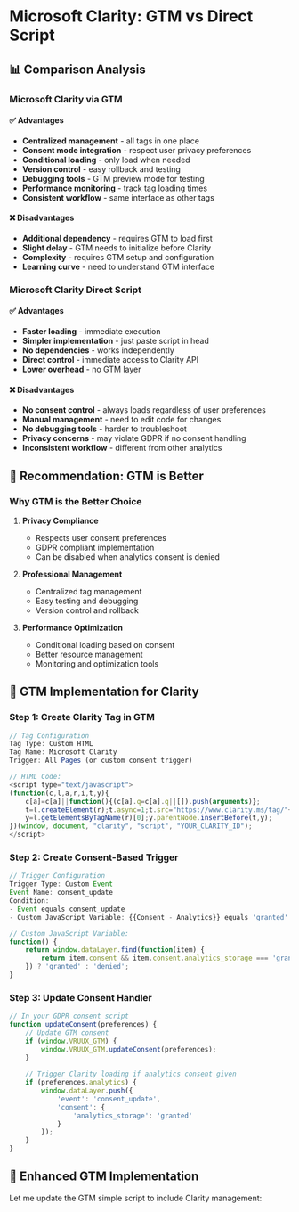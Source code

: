 # Microsoft Clarity: GTM vs Direct Script

## 📊 **Comparison Analysis**

### **Microsoft Clarity via GTM**

#### ✅ **Advantages**
- **Centralized management** - all tags in one place
- **Consent mode integration** - respect user privacy preferences
- **Conditional loading** - only load when needed
- **Version control** - easy rollback and testing
- **Debugging tools** - GTM preview mode for testing
- **Performance monitoring** - track tag loading times
- **Consistent workflow** - same interface as other tags

#### ❌ **Disadvantages**
- **Additional dependency** - requires GTM to load first
- **Slight delay** - GTM needs to initialize before Clarity
- **Complexity** - requires GTM setup and configuration
- **Learning curve** - need to understand GTM interface

### **Microsoft Clarity Direct Script**

#### ✅ **Advantages**
- **Faster loading** - immediate execution
- **Simpler implementation** - just paste script in head
- **No dependencies** - works independently
- **Direct control** - immediate access to Clarity API
- **Lower overhead** - no GTM layer

#### ❌ **Disadvantages**
- **No consent control** - always loads regardless of user preferences
- **Manual management** - need to edit code for changes
- **No debugging tools** - harder to troubleshoot
- **Privacy concerns** - may violate GDPR if no consent handling
- **Inconsistent workflow** - different from other analytics

## 🎯 **Recommendation: GTM is Better**

### **Why GTM is the Better Choice**

1. **Privacy Compliance**
   - Respects user consent preferences
   - GDPR compliant implementation
   - Can be disabled when analytics consent is denied

2. **Professional Management**
   - Centralized tag management
   - Easy testing and debugging
   - Version control and rollback

3. **Performance Optimization**
   - Conditional loading based on consent
   - Better resource management
   - Monitoring and optimization tools

## 🚀 **GTM Implementation for Clarity**

### **Step 1: Create Clarity Tag in GTM**

```javascript
// Tag Configuration
Tag Type: Custom HTML
Tag Name: Microsoft Clarity
Trigger: All Pages (or custom consent trigger)

// HTML Code:
<script type="text/javascript">
(function(c,l,a,r,i,t,y){
    c[a]=c[a]||function(){(c[a].q=c[a].q||[]).push(arguments)};
    t=l.createElement(r);t.async=1;t.src="https://www.clarity.ms/tag/"+i;
    y=l.getElementsByTagName(r)[0];y.parentNode.insertBefore(t,y);
})(window, document, "clarity", "script", "YOUR_CLARITY_ID");
</script>
```

### **Step 2: Create Consent-Based Trigger**

```javascript
// Trigger Configuration
Trigger Type: Custom Event
Event Name: consent_update
Condition: 
- Event equals consent_update
- Custom JavaScript Variable: {{Consent - Analytics}} equals 'granted'

// Custom JavaScript Variable:
function() {
    return window.dataLayer.find(function(item) {
        return item.consent && item.consent.analytics_storage === 'granted';
    }) ? 'granted' : 'denied';
}
```

### **Step 3: Update Consent Handler**

```javascript
// In your GDPR consent script
function updateConsent(preferences) {
    // Update GTM consent
    if (window.VRUUX_GTM) {
        window.VRUUX_GTM.updateConsent(preferences);
    }
    
    // Trigger Clarity loading if analytics consent given
    if (preferences.analytics) {
        window.dataLayer.push({
            'event': 'consent_update',
            'consent': {
                'analytics_storage': 'granted'
            }
        });
    }
}
```

## 🔧 **Enhanced GTM Implementation**

Let me update the GTM simple script to include Clarity management: 